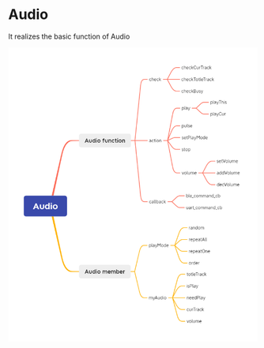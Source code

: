 # Audio
It realizes the basic function of Audio

![image](https://github.com/Weeeendi/Audio/blob/main/image/Audio.png)
